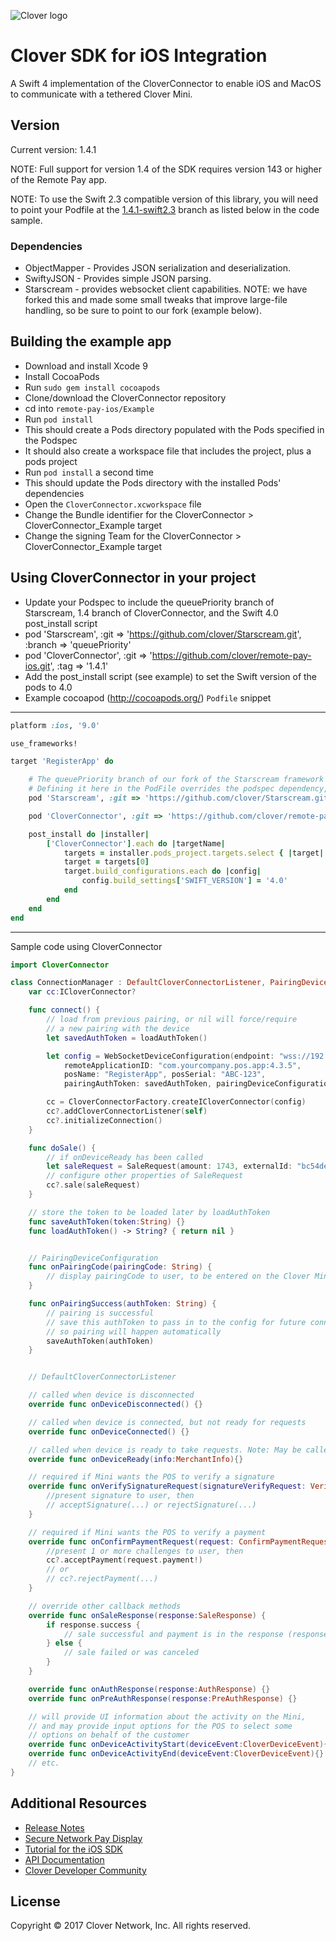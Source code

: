 ![Clover logo](https://www.clover.com/assets/images/public-site/press/clover_primary_gray_rgb.png)

# Clover SDK for iOS Integration

A Swift 4 implementation of the CloverConnector to enable iOS and MacOS to communicate with a tethered Clover Mini.

## Version

Current version: 1.4.1

NOTE: Full support for version 1.4 of the SDK requires version 143 or higher of the Remote Pay app.

NOTE: To use the Swift 2.3 compatible version of this library, you will need to point your Podfile at the [1.4.1-swift2.3](https://github.com/clover/remote-pay-ios/tree/1.4.1-swift2.3) branch as listed below in the code sample.

### Dependencies
- ObjectMapper - Provides JSON serialization and deserialization.
- SwiftyJSON - Provides simple JSON parsing.
- Starscream - provides websocket client capabilities. NOTE: we have forked this and made some small tweaks that improve large-file handling, so be sure to point to our fork (example below).

## Building the example app
- Download and install Xcode 9
- Install CocoaPods
- Run `sudo gem install cocoapods`
- Clone/download the CloverConnector repository
- cd into `remote-pay-ios/Example`
- Run `pod install`
- This should create a Pods directory populated with the Pods specified in the Podspec
- It should also create a workspace file that includes the project, plus a pods project
- Run `pod install` a second time
- This should update the Pods directory with the installed Pods' dependencies
- Open the `CloverConnector.xcworkspace` file
- Change the Bundle identifier for the CloverConnector > CloverConnector_Example target
- Change the signing Team for the CloverConnector > CloverConnector_Example target

## Using CloverConnector in your project
- Update your Podspec to include the queuePriority branch of Starscream, 1.4 branch of CloverConnector, and the Swift 4.0 post_install script
- pod 'Starscream', :git => 'https://github.com/clover/Starscream.git', :branch => 'queuePriority'
- pod 'CloverConnector', :git => 'https://github.com/clover/remote-pay-ios.git', :tag => '1.4.1'
- Add the post_install script (see example) to set the Swift version of the pods to 4.0
- Example cocoapod (http://cocoapods.org/) `Podfile` snippet
---
```ruby
platform :ios, '9.0'

use_frameworks!

target 'RegisterApp' do

    # The queuePriority branch of our fork of the Starscream framework is required for reliable transport of large files
    # Defining it here in the PodFile overrides the podspec dependency, which isn't allowed to specify a specific location and branch
    pod 'Starscream', :git => 'https://github.com/clover/Starscream.git', :branch => 'queuePriority'

    pod 'CloverConnector', :git => 'https://github.com/clover/remote-pay-ios.git', :tag => '1.4.0'

    post_install do |installer|
        ['CloverConnector'].each do |targetName|
            targets = installer.pods_project.targets.select { |target| target.name == targetName }
            target = targets[0]
            target.build_configurations.each do |config|
                config.build_settings['SWIFT_VERSION'] = '4.0'
            end
        end
    end
end

```

---
Sample code using CloverConnector

```swift
import CloverConnector

class ConnectionManager : DefaultCloverConnectorListener, PairingDeviceConfiguration {
    var cc:ICloverConnector?

    func connect() {
        // load from previous pairing, or nil will force/require
        // a new pairing with the device
        let savedAuthToken = loadAuthToken()

        let config = WebSocketDeviceConfiguration(endpoint: "wss://192.168.1.115:12345/remote_pay",
            remoteApplicationID: "com.yourcompany.pos.app:4.3.5",
            posName: "RegisterApp", posSerial: "ABC-123",
            pairingAuthToken: savedAuthToken, pairingDeviceConfiguration: self)

        cc = CloverConnectorFactory.createICloverConnector(config)
        cc?.addCloverConnectorListener(self)
        cc?.initializeConnection()
    }

    func doSale() {
        // if onDeviceReady has been called
        let saleRequest = SaleRequest(amount: 1743, externalId: "bc54de43f3")
        // configure other properties of SaleRequest
        cc?.sale(saleRequest)
    }

    // store the token to be loaded later by loadAuthToken
    func saveAuthToken(token:String) {}
    func loadAuthToken() -> String? { return nil }


    // PairingDeviceConfiguration
    func onPairingCode(pairingCode: String) {
        // display pairingCode to user, to be entered on the Clover Mini
    }

    func onPairingSuccess(authToken: String) {
        // pairing is successful
        // save this authToken to pass in to the config for future connections
        // so pairing will happen automatically
        saveAuthToken(authToken)
    }


    // DefaultCloverConnectorListener

    // called when device is disconnected
    override func onDeviceDisconnected() {}

    // called when device is connected, but not ready for requests
    override func onDeviceConnected() {}

    // called when device is ready to take requests. Note: May be called more than once
    override func onDeviceReady(info:MerchantInfo){}

    // required if Mini wants the POS to verify a signature
    override func onVerifySignatureRequest(signatureVerifyRequest: VerifySignatureRequest) {
        //present signature to user, then
        // acceptSignature(...) or rejectSignature(...)
    }

    // required if Mini wants the POS to verify a payment
    override func onConfirmPaymentRequest(request: ConfirmPaymentRequest) {
        //present 1 or more challenges to user, then
        cc?.acceptPayment(request.payment!)
        // or
        // cc?.rejectPayment(...)
    }

    // override other callback methods
    override func onSaleResponse(response:SaleResponse) {
        if response.success {
            // sale successful and payment is in the response (response.payment)
        } else {
            // sale failed or was canceled
        }
    }

    override func onAuthResponse(response:AuthResponse) {}
    override func onPreAuthResponse(response:PreAuthResponse) {}

    // will provide UI information about the activity on the Mini,
    // and may provide input options for the POS to select some
    // options on behalf of the customer
    override func onDeviceActivityStart(deviceEvent:CloverDeviceEvent){} // see CloverConnectorListener.swift for example of calling invokeInputOption from this callback
    override func onDeviceActivityEnd(deviceEvent:CloverDeviceEvent){}
    // etc.
}

```

## Additional Resources

- [Release Notes](https://github.com/clover/remote-pay-ios/releases)
- [Secure Network Pay Display](https://docs.clover.com/build/secure-network-pay-display/)
- [Tutorial for the iOS SDK](https://docs.clover.com/build/getting-started-with-clover-connector/?sdk=ios)
- [API Documentation](https://clover.github.io/remote-pay-ios/1.4.1/docs/index.html)
- [Clover Developer Community](https://community.clover.com/index.html)

## License 
Copyright © 2017 Clover Network, Inc. All rights reserved.
